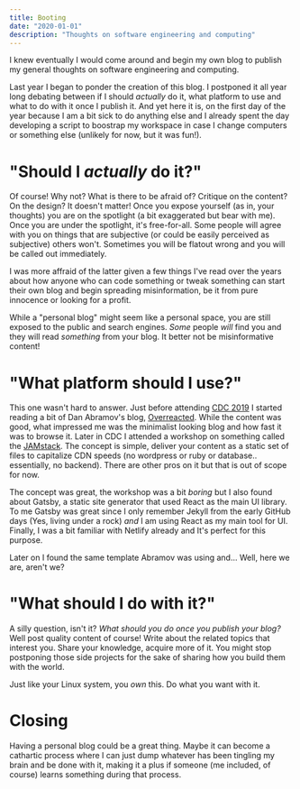 ```yaml
---
title: Booting
date: "2020-01-01"
description: "Thoughts on software engineering and computing"
---
```


I knew eventually I would come around and begin my own blog to publish my general thoughts on software engineering and computing.

Last year I began to ponder the creation of this blog. I postponed it all year long debating between if I should _actually_ do it, what platform to use and what to do with it once I publish it. And yet here it is, on the first day of the year because I am a bit sick to do anything else and I already spent the day developing a script to boostrap my workspace in case I change computers or something else (unlikely for now, but it was fun!).

# "Should I _actually_ do it?"

Of course! Why not? What is there to be afraid of? Critique on the content? On the design? It doesn't matter! Once you expose yourself (as in, your thoughts) you are on the spotlight (a bit exaggerated but bear with me). Once you are under the spotlight, it's free-for-all. Some people will agree with you on things that are subjective (or could be easily perceived as subjective) others won't. Sometimes you will be flatout wrong and you will be called out immediately.

I was more affraid of the latter given a few things I've read over the years about how anyone who can code something or tweak something can start their own blog and begin spreading misinformation, be it from pure innocence or looking for a profit.

While a "personal blog" might seem like a personal space, you are still exposed to the public and search engines. _Some_ people _will_ find you and they will read _something_ from your blog. It better not be misinformative content!

# "What platform should I use?"

This one wasn't hard to answer. Just before attending [CDC 2019](https://cdc.dev) I started reading a bit of Dan Abramov's blog, [Overreacted](https://overreacted.io/). While the content was good, what impressed me was the minimalist looking blog and how fast it was to browse it. Later in CDC I attended a workshop on something called the [JAMstack](https://jamstack.org/). The concept is simple, deliver your content as a static set of files to capitalize CDN speeds (no wordpress or ruby or database.. essentially, no backend). There are other pros on it but that is out of scope for now.

The concept was great, the workshop was a bit _boring_ but I also found about Gatsby, a static site generator that used React as the main UI library. To me Gatsby was great since I only remember Jekyll from the early GitHub days (Yes, living under a rock) _and_ I am  using React as my main tool for UI. Finally, I was a bit familiar with Netlify already and It's perfect for this purpose.

Later on I found the same template Abramov was using and... Well, here we are, aren't we?

# "What should I do with it?"

A silly question, isn't it? _What should you do once you publish your blog?_ Well post quality content of course! Write about the related topics that interest you. Share your knowledge, acquire more of it. You might stop postponing those side projects for the sake of sharing how you build them with the world.

Just like your Linux system, you _own_ this. Do what you want with it.

# Closing

Having a personal blog could be a great thing. Maybe it can become a cathartic process where I can just dump whatever has been tingling my brain and be done with it, making it a plus if someone (me included, of course) learns something during that process.